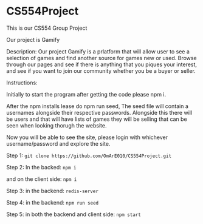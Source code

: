 # CS554Project
This is our CS554 Group Project

Our project is Gamify

Description:
Our project Gamify is a prlatform that will allow user to see a selection of games and find another source for games new or used. Browse through our pages and see if there is anything that you piques your interest, and see if you want to join our community whether you be a buyer or seller. 

Instructions:

Initially to start the program after getting the code please npm i.

After the npm installs lease do npm run seed, The seed file will contain a usernames alongside their respective passwords. Alongside this there will be users and that will have lists of games they will be selling that can be seen when looking thorugh the website. 

Now you will be able to see the site, please login with whichever username/password and explore the site. 

Step 1:
```git clone https://github.com/OmArE010/CS554Project.git```

Step 2:
In the backed:
```npm i```

and on the client side:
```npm i```

Step 3:
in the backend:
```redis-server```

Step 4:
in the backend:
```npm run seed```

Step 5:
in both the backend and client side:
```npm start```


